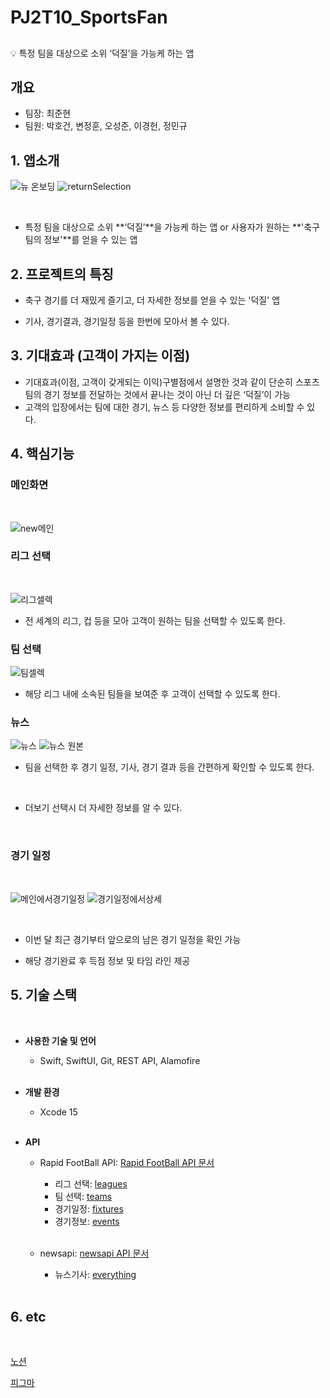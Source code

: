 # PJ2T10_SportsFan

##
<aside>
💡 특정 팀을 대상으로 소위 ‘덕질’을 가능케 하는 앱

</aside>

## 개요
- 팀장: 최준현
- 팀원: 박호건, 변정훈, 오성준, 이경헌, 정민규

## 1. 앱소개

![뉴 온보딩](https://github.com/APP-iOS3rd/PJ2T10_SportsFan/assets/83914919/5d995c42-2248-4cd1-9c32-a74db2f4bfc4) ![returnSelection](https://github.com/APP-iOS3rd/PJ2T10_SportsFan/assets/83914919/72c3deb9-cbdd-4703-abdf-a51b36586b9d)


<br/>

- 특정 팀을 대상으로 소위 **‘덕질’**을 가능케 하는 앱 or 사용자가 원하는 **'축구 팀의 정보'**를 얻을 수 있는 앱

## 2. 프로젝트의 특징

- 축구 경기를 더 재밌게 즐기고, 더 자세한 정보를 얻을 수 있는 '덕질' 앱
  <br/>
  
- 기사, 경기결과, 경기일정 등을 한번에 모아서 볼 수 있다.
  <br/>

## 3. 기대효과 (고객이 가지는 이점)

- 기대효과(이점, 고객이 갖게되는 이익)구별점에서 설명한 것과 같이 단순히 스포츠팀의 경기 정보를 전달하는 것에서 끝나는 것이 아닌 더 깊은 ‘덕질’이 가능
  <br/>
- 고객의 입장에서는 팀에 대한 경기, 뉴스 등 다양한 정보를 편리하게 소비할 수 있다.
  <br/>

## 4. 핵심기능

### 메인화면
<br/>

![new메인](https://github.com/APP-iOS3rd/PJ2T10_SportsFan/assets/83914919/b6856dfa-7593-4d7c-a400-bcb5e999d447)
<br/>

### 리그 선택
<br/>

![리그셀렉](https://github.com/APP-iOS3rd/PJ2T10_SportsFan/assets/83914919/375b9421-a6cc-46d8-94ab-72bf02d8368e)
<br/>

- 전 세계의 리그, 컵 등을 모아 고객이 원하는 팀을 선택할 수 있도록 한다.
  
### 팀 선택
![팀셀렉](https://github.com/APP-iOS3rd/PJ2T10_SportsFan/assets/83914919/47836639-8159-4b4e-8ca9-29718dd4ad90)
<br/>

- 해당 리그 내에 소속된 팀들을 보여준 후 고객이 선택할 수 있도록 한다.
  
### 뉴스 
![뉴스](https://github.com/APP-iOS3rd/PJ2T10_SportsFan/assets/83914919/6a2a7002-3a8f-475e-b0ba-650ba47f7901) ![뉴스 원본](https://github.com/APP-iOS3rd/PJ2T10_SportsFan/assets/83914919/7f490e89-7652-4c79-b478-e10d4d5eb0f6)


- 팀을 선택한 후 경기 일정, 기사, 경기 결과 등을 간편하게 확인할 수 있도록 한다.
<br/>

- 더보기 선택시 더 자세한 정보를 알 수 있다.
<br/>
      
### 경기 일정
<br/>

![메인에서경기일정](https://github.com/APP-iOS3rd/PJ2T10_SportsFan/assets/83914919/78297134-9447-4a8e-9dee-02a3fcf3091d) ![경기일정에서상세](https://github.com/APP-iOS3rd/PJ2T10_SportsFan/assets/83914919/6d95eacf-9427-4c79-a712-8bb3bb15f175)

<br/>

- 이번 달 최근 경기부터 앞으로의 남은 경기 일정을 확인 가능
  <br/>

- 해당 경기완료 후 득점 정보 및 타임 라인 제공
  <br/>
  

## 5. 기술 스택
<br/>

- **사용한 기술 및 언어**
    - Swift, SwiftUI, Git, REST API, Alamofire
    <br/>
    
- **개발 환경**
    - Xcode 15
  <br/>
  
- **API**
    - Rapid FootBall API: [Rapid FootBall API 문서](https://www.api-football.com/documentation-v3#section/Introduction)
      <br/>
      -  리그 선택: [leagues](https://www.api-football.com/documentation-v3#tag/Leagues/operation/get-leagues)
      -  팀 선택: [teams](https://www.api-football.com/documentation-v3#tag/Teams/operation/get-teams)
      -  경기일정: [fixtures](https://www.api-football.com/documentation-v3#tag/Fixtures/operation/get-fixtures)
      -  경기정보: [events](https://www.api-football.com/documentation-v3#tag/Fixtures/operation/get-fixtures-events)
      <br/>
      
    - newsapi: [newsapi API 문서](https://newsapi.org/)
      <br/>
      - 뉴스기사: [everything](https://newsapi.org/docs/endpoints/everything)
      <br/>

## 6. etc
<br/>

[노션](https://www.notion.so/LAB-10-035cf37f66824ac2b702bb10cc28319f?pvs=4)
<br/>

[피그마](https://www.figma.com/file/EWJ8uSk8UF677a2yOcBTN3/DuckS?type=design&node-id=0%3A1&mode=design&t=Ge92xv8rnqhwS1mC-1)
<br/>
